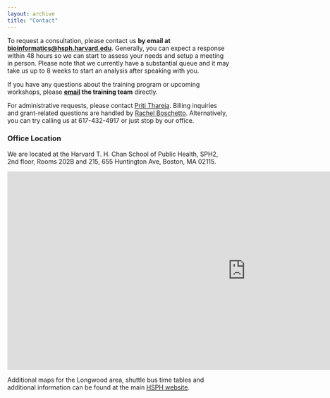 ```yaml
---
layout: archive
title: "Contact"
---
```

  
To request a consultation, please contact us **by email at [bioinformatics@hsph.harvard.edu](mailto:bioinformatics@hsph.harvard.edu)**. Generally, you can expect a response within 48 hours so we can start to assess your needs and setup a meeting in person. Please note that we currently have a substantial queue and it may take us up to 8 weeks to start an analysis after speaking with you. 

If you have any questions about the training program or upcoming workshops, please **[email](mailto:hbctraining@hsph.harvard.edu) the training team** directly. 

For administrative requests, please contact [Priti Thareja](mailto:pthareja@hsph.harvard.edu). Billing inquiries and grant-related questions are handled by [Rachel Boschetto](mailto:rboschet@hsph.harvard.edu). Alternatively, you can try calling us at 617-432-4917 or just stop by our office.

### Office Location

We are located at the Harvard T. H. Chan School of Public Health, SPH2, 2nd floor, Rooms 202B and 215, 655 Huntington Ave, Boston, MA 02115. 

<iframe src="https://www.google.com/maps/embed?pb=!1m18!1m12!1m3!1d5898.66583363224!2d-71.10239336878662!3d42.33542501123007!2m3!1f0!2f0!3f0!3m2!1i1024!2i768!4f13.1!3m3!1m2!1s0x89e379895b79ced3%3A0x679266ac78a5478a!2s655+Huntington+Ave!5e0!3m2!1sen!2sus!4v1397283489103" width="1080" height="450" frameborder="0" style="border:0"></iframe>

Additional maps for the Longwood area, shuttle bus time tables and additional information can be found at the main [HSPH website](http://www.hsph.harvard.edu/about/location-and-directions/).
